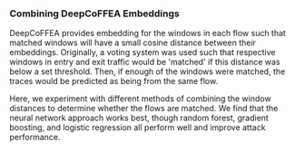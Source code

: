 ### Combining DeepCoFFEA Embeddings

DeepCoFFEA provides embedding for the windows in each flow such that matched windows will have a small cosine distance between their embeddings. Originally, a voting system was used such that respective windows in entry and exit traffic would be 'matched' if this distance was below a set threshold. Then, if enough of the windows were matched, the traces would be predicted as being from the same flow. 

Here, we experiment with different methods of combining the window distances to determine whether the flows are matched. We find that the neural network approach works best, though random forest, gradient boosting, and logistic regression all perform well and improve attack performance.
